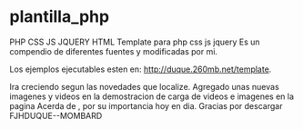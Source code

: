 # plantilla_php
PHP CSS JS JQUERY HTML
Template para php css js jquery 
Es un compendio de diferentes fuentes y modificadas por mi.

Los ejemplos ejecutables esten en: http://duque.260mb.net/template.

Ira creciendo segun las novedades que localize.
Agregado unas nuevas imagenes y videos en la demostracion de carga de videos e imagenes en la pagina Acerda de , por su importancia hoy en dia.
Gracias por descargar
FJHDUQUE--MOMBARD
